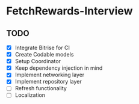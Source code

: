 # FetchRewards-Interview

## TODO

- [x] Integrate Bitrise for CI
- [x] Create Codable models
- [x] Setup Coordinator
- [x] Keep dependency injection in mind
- [x] Implement networking layer
- [x] Implement repository layer
- [ ] Refresh functionality
- [ ] Localization
